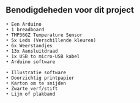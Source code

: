 ## Benodigdeheden voor dit project


    • Een Arduino
    • 1 breadboard
    • TMP36GZ Temperature Sensor
    • 5x Leds (Verschillende kleuren)
    • 6x Weerstandjes
    • 13x Aansluitdraad
    • 1x USB to micro-USB kabel
    • Arduino software
    
    • Illustratie software
    • Doorzichtig printpapier 
    • Karton om te snijden
    • Zwarte verf/stift
    • Lijm of plakband
  

